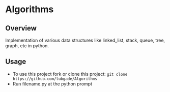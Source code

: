 # Algorithms

## Overview
Implementation of various data structures like linked_list, stack, queue, tree, graph, etc in python.

## Usage
* To use this project fork or clone this project: `git clone https://github.com/lubgade/Algorithms`
* Run filename.py at the python prompt
